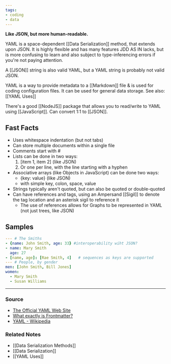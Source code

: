 ```yaml
---
tags:
- coding
- data
---
```

**Like JSON, but more human-readable.**

YAML is a space-dependent [[Data Serialization]] method, that extends upon JSON. It is highly flexible and has many features JDD AS IN lacks, but is more confusing to learn and also subject to type-inferencing errors if you're not paying attention.

A [[JSON]] string is also valid YAML, but a YAML string is probably not valid JSON. 

YAML is a way to provide metadata to a [[Markdown]] file & is used for coding configuration files. It can be used for general data storage. See also: [[YAML Uses]] 

There's a good [[NodeJS]] package that allows you to read/write to YAML using [[JavaScript]]. Can convert 1:1 to [[JSON]].

## Fast Facts

- Uses whitespace indentation (but not tabs)
- Can store multiple documents within a single file
- Comments start with #
- Lists can be done in two ways:
    1. [item 1, item 2] (like JSON)
    2. Or one per line, with the line starting with a hyphen
- Associative arrays (like Objects in JavaScript) can be done two ways:
    - {key: value} (like JSON)
    - with simple key, colon, space, value
- Strings typically aren't quoted, but can also be quoted or double-quoted
- Can have references and tags, using an Ampersand [[Sigil]] to denote the tag location and an asterisk sigil to reference it
    - The use of references allows for Graphs to be represented in YAML (not just trees, like JSON)

## Samples

```yaml
--- # The Smiths
- {name: John Smith, age: 33} #interoperability wiht JSON?
- name: Mary Smith
  age: 27
- [name, age]: [Rae Smith, 4]   # sequences as keys are supported
--- # People, by gender
men: [John Smith, Bill Jones]
women:
  - Mary Smith
  - Susan Williams
```

---

### Source
- [The Official YAML Web Site](https://yaml.org/)
- [What exactly is Frontmatter?](https://daily-dev-tips.com/posts/what-exactly-is-frontmatter/)
- [YAML - Wikipedia](https://en.wikipedia.org/wiki/YAML)

### Related Notes
- [[Data Serialization Methods]] 
- [[Data Serialization]] 
- [[YAML Uses]]
